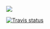 ![](https://i.imgur.com/FkV9UL1.png)

[![Travis status](https://img.shields.io/travis/matthewtole/playwithyourfriends?style=for-the-badge)](https://travis-ci.com/github/matthewtole/playwithyourfriends)
